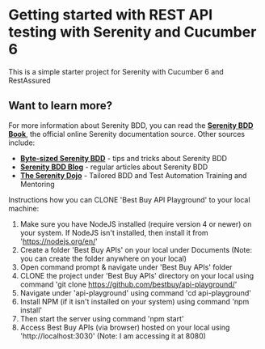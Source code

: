 # Getting started with REST API testing with Serenity and Cucumber 6

This is a simple starter project for Serenity with Cucumber 6 and RestAssured

## Want to learn more?
For more information about Serenity BDD, you can read the [**Serenity BDD Book**](https://serenity-bdd.github.io/theserenitybook/latest/index.html), the official online Serenity documentation source. Other sources include:
* **[Byte-sized Serenity BDD](https://www.youtube.com/channel/UCav6-dPEUiLbnu-rgpy7_bw/featured)** - tips and tricks about Serenity BDD
* [**Serenity BDD Blog**](https://johnfergusonsmart.com/category/serenity-bdd/) - regular articles about Serenity BDD
* [**The Serenity Dojo**](https://www.serenity-dojo.com) - Tailored BDD and Test Automation Training and Mentoring

Instructions how you can CLONE 'Best Buy API Playground' to your local machine:

1) Make sure you have NodeJS installed (require version 4 or newer) on your system. If NodeJS isn't installed, then install it from 'https://nodejs.org/en/'
2) Create a folder 'Best Buy APIs' on your local under Documents (Note: you can create the folder anywhere on your local)
3) Open command prompt & navigate under 'Best Buy APIs' folder
4) CLONE the project under 'Best Buy APIs' directory on your local using command 'git clone https://github.com/bestbuy/api-playground/'
5) Navigate under 'api-playground' using command 'cd api-playground'
6) Install NPM (if it isn't installed on your system) using command 'npm install'
7) Then start the server using command 'npm start'
8) Access Best Buy APIs (via browser) hosted on your local using 'http://localhost:3030' (Note: I am accessing it at 8080)
